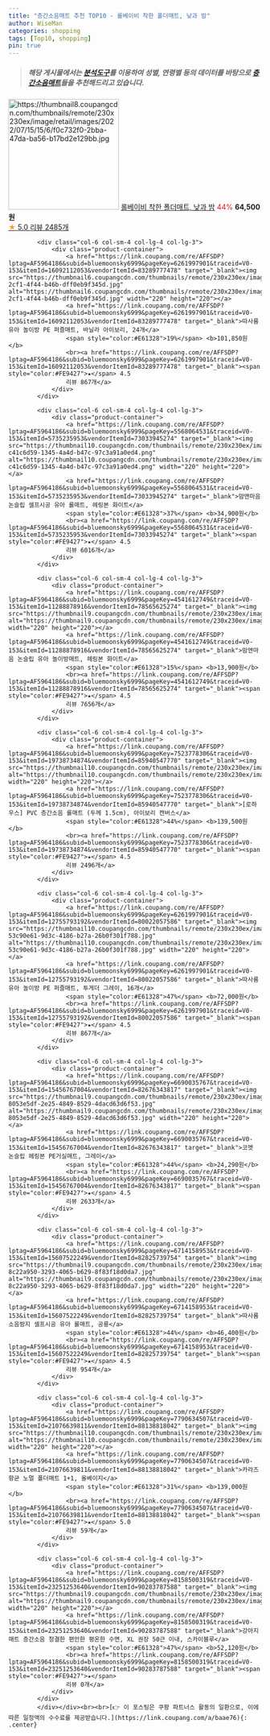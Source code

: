 ```yaml
---
title: "층간소음매트 추천 TOP10 - 롤베이비 착한 폴더매트, 낮과 밤"
author: WiseMan
categories: shopping
tags: [Top10, shopping]
pin: true
---
```


> ##### 해당 게시물에서는 [**분석도구**](https://itemscout.io/)를 이용하여 **성별**, **연령별** 등의 데이터를 바탕으로 [**층간소음매트**](https://link.coupang.com/a/baae76)들을 추천해드리고 있습니다.
<div class="container"><div class="row">
            <div class="col-6 col-sm-4 col-lg-4 col-lg-3">
                <div class="product-container">
                    <a href="https://link.coupang.com/re/AFFSDP?lptag=AF5964186&subid=bluemoonsky6999&pageKey=6645757418&traceid=V0-153&itemId=15208933473&vendorItemId=82429982556" target="_blank"><img src="https://thumbnail8.coupangcdn.com/thumbnails/remote/230x230ex/image/retail/images/2022/07/15/15/6/f0c732f0-2bba-47da-ba56-b17bd2e129bb.jpg" alt="https://thumbnail8.coupangcdn.com/thumbnails/remote/230x230ex/image/retail/images/2022/07/15/15/6/f0c732f0-2bba-47da-ba56-b17bd2e129bb.jpg" width="220" height="220"></a>
                    <a href="https://link.coupang.com/re/AFFSDP?lptag=AF5964186&subid=bluemoonsky6999&pageKey=6645757418&traceid=V0-153&itemId=15208933473&vendorItemId=82429982556" target="_blank">롤베이비 착한 폴더매트, 낮과 밤</a>
                    <span style="color:#E61328">44%</span> <b>64,500원</b>
                    <br><a href="https://link.coupang.com/re/AFFSDP?lptag=AF5964186&subid=bluemoonsky6999&pageKey=6645757418&traceid=V0-153&itemId=15208933473&vendorItemId=82429982556" target="_blank"><span style="color:#FE9427">★</span> 5.0
                    리뷰 2485개</a>
                </div>
            </div>
            
            <div class="col-6 col-sm-4 col-lg-4 col-lg-3">
                <div class="product-container">
                    <a href="https://link.coupang.com/re/AFFSDP?lptag=AF5964186&subid=bluemoonsky6999&pageKey=6261997901&traceid=V0-153&itemId=16092112053&vendorItemId=83289777478" target="_blank"><img src="https://thumbnail6.coupangcdn.com/thumbnails/remote/230x230ex/image/retail/images/2022/09/28/14/3/ef8160d3-2cf1-4f44-b46b-dff0eb9f345d.jpg" alt="https://thumbnail6.coupangcdn.com/thumbnails/remote/230x230ex/image/retail/images/2022/09/28/14/3/ef8160d3-2cf1-4f44-b46b-dff0eb9f345d.jpg" width="220" height="220"></a>
                    <a href="https://link.coupang.com/re/AFFSDP?lptag=AF5964186&subid=bluemoonsky6999&pageKey=6261997901&traceid=V0-153&itemId=16092112053&vendorItemId=83289777478" target="_blank">따사룸 유아 놀이방 PE 퍼즐매트, 바닐라 아이보리, 24개</a>
                    <span style="color:#E61328">19%</span> <b>101,850원</b>
                    <br><a href="https://link.coupang.com/re/AFFSDP?lptag=AF5964186&subid=bluemoonsky6999&pageKey=6261997901&traceid=V0-153&itemId=16092112053&vendorItemId=83289777478" target="_blank"><span style="color:#FE9427">★</span> 4.5
                    리뷰 867개</a>
                </div>
            </div>
            
            <div class="col-6 col-sm-4 col-lg-4 col-lg-3">
                <div class="product-container">
                    <a href="https://link.coupang.com/re/AFFSDP?lptag=AF5964186&subid=bluemoonsky6999&pageKey=5568064531&traceid=V0-153&itemId=5735235953&vendorItemId=73033945274" target="_blank"><img src="https://thumbnail10.coupangcdn.com/thumbnails/remote/230x230ex/image/retail/images/1636693027993826-c41c6d59-1345-4a4d-b47c-97c3a91a0ed4.png" alt="https://thumbnail10.coupangcdn.com/thumbnails/remote/230x230ex/image/retail/images/1636693027993826-c41c6d59-1345-4a4d-b47c-97c3a91a0ed4.png" width="220" height="220"></a>
                    <a href="https://link.coupang.com/re/AFFSDP?lptag=AF5964186&subid=bluemoonsky6999&pageKey=5568064531&traceid=V0-153&itemId=5735235953&vendorItemId=73033945274" target="_blank">맘앤마음 논슬립 셀프시공 유아 롤매트, 헤링본 화이트</a>
                    <span style="color:#E61328">37%</span> <b>34,900원</b>
                    <br><a href="https://link.coupang.com/re/AFFSDP?lptag=AF5964186&subid=bluemoonsky6999&pageKey=5568064531&traceid=V0-153&itemId=5735235953&vendorItemId=73033945274" target="_blank"><span style="color:#FE9427">★</span> 4.5
                    리뷰 6016개</a>
                </div>
            </div>
            
            <div class="col-6 col-sm-4 col-lg-4 col-lg-3">
                <div class="product-container">
                    <a href="https://link.coupang.com/re/AFFSDP?lptag=AF5964186&subid=bluemoonsky6999&pageKey=4541612749&traceid=V0-153&itemId=11288878916&vendorItemId=78565625274" target="_blank"><img src="https://thumbnail9.coupangcdn.com/thumbnails/remote/230x230ex/image/rs_quotation_api/kj5gaaoi/b9bd634d346440cea7e8a19739a73eed.jpg" alt="https://thumbnail9.coupangcdn.com/thumbnails/remote/230x230ex/image/rs_quotation_api/kj5gaaoi/b9bd634d346440cea7e8a19739a73eed.jpg" width="220" height="220"></a>
                    <a href="https://link.coupang.com/re/AFFSDP?lptag=AF5964186&subid=bluemoonsky6999&pageKey=4541612749&traceid=V0-153&itemId=11288878916&vendorItemId=78565625274" target="_blank">맘앤마음 논슬립 유아 놀이방매트, 헤링본 화이트</a>
                    <span style="color:#E61328">15%</span> <b>13,900원</b>
                    <br><a href="https://link.coupang.com/re/AFFSDP?lptag=AF5964186&subid=bluemoonsky6999&pageKey=4541612749&traceid=V0-153&itemId=11288878916&vendorItemId=78565625274" target="_blank"><span style="color:#FE9427">★</span> 4.5
                    리뷰 7656개</a>
                </div>
            </div>
            
            <div class="col-6 col-sm-4 col-lg-4 col-lg-3">
                <div class="product-container">
                    <a href="https://link.coupang.com/re/AFFSDP?lptag=AF5964186&subid=bluemoonsky6999&pageKey=7523778306&traceid=V0-153&itemId=19738734874&vendorItemId=85940547770" target="_blank"><img src="https://thumbnail10.coupangcdn.com/thumbnails/remote/230x230ex/image/vendor_inventory/22d0/845cb8c2a403f7ca7a08ac65ba418c2ca4ec48d585eb2d90b26528ace909.jpg" alt="https://thumbnail10.coupangcdn.com/thumbnails/remote/230x230ex/image/vendor_inventory/22d0/845cb8c2a403f7ca7a08ac65ba418c2ca4ec48d585eb2d90b26528ace909.jpg" width="220" height="220"></a>
                    <a href="https://link.coupang.com/re/AFFSDP?lptag=AF5964186&subid=bluemoonsky6999&pageKey=7523778306&traceid=V0-153&itemId=19738734874&vendorItemId=85940547770" target="_blank">[로하우스] PVC 층간소음 롤매트 (두께 1.5cm), 아이보리 캔버스</a>
                    <span style="color:#E61328">44%</span> <b>139,500원</b>
                    <br><a href="https://link.coupang.com/re/AFFSDP?lptag=AF5964186&subid=bluemoonsky6999&pageKey=7523778306&traceid=V0-153&itemId=19738734874&vendorItemId=85940547770" target="_blank"><span style="color:#FE9427">★</span> 4.5
                    리뷰 2496개</a>
                </div>
            </div>
            
            <div class="col-6 col-sm-4 col-lg-4 col-lg-3">
                <div class="product-container">
                    <a href="https://link.coupang.com/re/AFFSDP?lptag=AF5964186&subid=bluemoonsky6999&pageKey=6261997901&traceid=V0-153&itemId=12755793192&vendorItemId=80022057586" target="_blank"><img src="https://thumbnail10.coupangcdn.com/thumbnails/remote/230x230ex/image/retail/images/108592231682115-53c90e61-9d3c-4186-b27a-26b0f301f788.jpg" alt="https://thumbnail10.coupangcdn.com/thumbnails/remote/230x230ex/image/retail/images/108592231682115-53c90e61-9d3c-4186-b27a-26b0f301f788.jpg" width="220" height="220"></a>
                    <a href="https://link.coupang.com/re/AFFSDP?lptag=AF5964186&subid=bluemoonsky6999&pageKey=6261997901&traceid=V0-153&itemId=12755793192&vendorItemId=80022057586" target="_blank">따사룸 유아 놀이방 PE 퍼즐매트, 투게더 그레이, 16개</a>
                    <span style="color:#E61328">47%</span> <b>72,000원</b>
                    <br><a href="https://link.coupang.com/re/AFFSDP?lptag=AF5964186&subid=bluemoonsky6999&pageKey=6261997901&traceid=V0-153&itemId=12755793192&vendorItemId=80022057586" target="_blank"><span style="color:#FE9427">★</span> 4.5
                    리뷰 867개</a>
                </div>
            </div>
            
            <div class="col-6 col-sm-4 col-lg-4 col-lg-3">
                <div class="product-container">
                    <a href="https://link.coupang.com/re/AFFSDP?lptag=AF5964186&subid=bluemoonsky6999&pageKey=6690035767&traceid=V0-153&itemId=15456767004&vendorItemId=82676343817" target="_blank"><img src="https://thumbnail9.coupangcdn.com/thumbnails/remote/230x230ex/image/retail/images/789240241979633-8053e5df-2e25-4849-8529-4dacd63d6f53.jpg" alt="https://thumbnail9.coupangcdn.com/thumbnails/remote/230x230ex/image/retail/images/789240241979633-8053e5df-2e25-4849-8529-4dacd63d6f53.jpg" width="220" height="220"></a>
                    <a href="https://link.coupang.com/re/AFFSDP?lptag=AF5964186&subid=bluemoonsky6999&pageKey=6690035767&traceid=V0-153&itemId=15456767004&vendorItemId=82676343817" target="_blank">코멧 논슬립 헤링본 PE거실매트, 그레이</a>
                    <span style="color:#E61328">44%</span> <b>24,290원</b>
                    <br><a href="https://link.coupang.com/re/AFFSDP?lptag=AF5964186&subid=bluemoonsky6999&pageKey=6690035767&traceid=V0-153&itemId=15456767004&vendorItemId=82676343817" target="_blank"><span style="color:#FE9427">★</span> 4.5
                    리뷰 2633개</a>
                </div>
            </div>
            
            <div class="col-6 col-sm-4 col-lg-4 col-lg-3">
                <div class="product-container">
                    <a href="https://link.coupang.com/re/AFFSDP?lptag=AF5964186&subid=bluemoonsky6999&pageKey=6714158953&traceid=V0-153&itemId=15607522249&vendorItemId=82825739754" target="_blank"><img src="https://thumbnail9.coupangcdn.com/thumbnails/remote/230x230ex/image/retail/images/2646814276260433-8c22a950-3293-4065-b629-8f83f18d0da7.jpg" alt="https://thumbnail9.coupangcdn.com/thumbnails/remote/230x230ex/image/retail/images/2646814276260433-8c22a950-3293-4065-b629-8f83f18d0da7.jpg" width="220" height="220"></a>
                    <a href="https://link.coupang.com/re/AFFSDP?lptag=AF5964186&subid=bluemoonsky6999&pageKey=6714158953&traceid=V0-153&itemId=15607522249&vendorItemId=82825739754" target="_blank">따사룸 소음방지 셀프시공 유아 롤매트, 공룡</a>
                    <span style="color:#E61328">44%</span> <b>46,400원</b>
                    <br><a href="https://link.coupang.com/re/AFFSDP?lptag=AF5964186&subid=bluemoonsky6999&pageKey=6714158953&traceid=V0-153&itemId=15607522249&vendorItemId=82825739754" target="_blank"><span style="color:#FE9427">★</span> 4.5
                    리뷰 954개</a>
                </div>
            </div>
            
            <div class="col-6 col-sm-4 col-lg-4 col-lg-3">
                <div class="product-container">
                    <a href="https://link.coupang.com/re/AFFSDP?lptag=AF5964186&subid=bluemoonsky6999&pageKey=7790634507&traceid=V0-153&itemId=21076639811&vendorItemId=88138818042" target="_blank"><img src="https://thumbnail10.coupangcdn.com/thumbnails/remote/230x230ex/image/vendor_inventory/085c/7f720d1f9a38498e7856b539e4a39c00049b502449447f73c468d8ff73bc.jpg" alt="https://thumbnail10.coupangcdn.com/thumbnails/remote/230x230ex/image/vendor_inventory/085c/7f720d1f9a38498e7856b539e4a39c00049b502449447f73c468d8ff73bc.jpg" width="220" height="220"></a>
                    <a href="https://link.coupang.com/re/AFFSDP?lptag=AF5964186&subid=bluemoonsky6999&pageKey=7790634507&traceid=V0-153&itemId=21076639811&vendorItemId=88138818042" target="_blank">카라즈 항균 노멀 폴더매트 1+1, 올베이지</a>
                    <span style="color:#E61328">31%</span> <b>139,000원</b>
                    <br><a href="https://link.coupang.com/re/AFFSDP?lptag=AF5964186&subid=bluemoonsky6999&pageKey=7790634507&traceid=V0-153&itemId=21076639811&vendorItemId=88138818042" target="_blank"><span style="color:#FE9427">★</span> 5.0
                    리뷰 59개</a>
                </div>
            </div>
            
            <div class="col-6 col-sm-4 col-lg-4 col-lg-3">
                <div class="product-container">
                    <a href="https://link.coupang.com/re/AFFSDP?lptag=AF5964186&subid=bluemoonsky6999&pageKey=8158500319&traceid=V0-153&itemId=23251253640&vendorItemId=90283787588" target="_blank"><img src="https://thumbnail9.coupangcdn.com/thumbnails/remote/230x230ex/image/vendor_inventory/0729/a9e6efc343fc0177e36840d29a3656eaa2a83741b358b36122f4b7445c82.png" alt="https://thumbnail9.coupangcdn.com/thumbnails/remote/230x230ex/image/vendor_inventory/0729/a9e6efc343fc0177e36840d29a3656eaa2a83741b358b36122f4b7445c82.png" width="220" height="220"></a>
                    <a href="https://link.coupang.com/re/AFFSDP?lptag=AF5964186&subid=bluemoonsky6999&pageKey=8158500319&traceid=V0-153&itemId=23251253640&vendorItemId=90283787588" target="_blank">강아지 매트 층간소음 청결한 편안한 평온한 수면, XL 권장 50근 이내, 스카이블루</a>
                    <span style="color:#E61328">47%</span> <b>52,120원</b>
                    <br><a href="https://link.coupang.com/re/AFFSDP?lptag=AF5964186&subid=bluemoonsky6999&pageKey=8158500319&traceid=V0-153&itemId=23251253640&vendorItemId=90283787588" target="_blank"><span style="color:#FE9427">★</span> 
                    리뷰 0개</a>
                </div>
            </div>
            </div></div><br><br>[👉 이 포스팅은 쿠팡 파트너스 활동의 일환으로, 이에 따른 일정액의 수수료를 제공받습니다.](https://link.coupang.com/a/baae76){: .center}